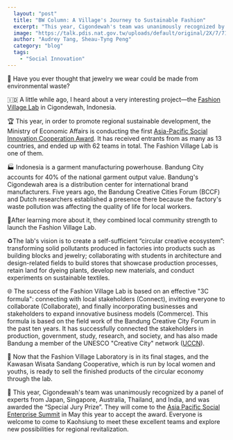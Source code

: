 ```yaml
---
  layout: "post"
  title: "BW Column: A Village's Journey to Sustainable Fashion"
  excerpt: "This year, Cigondewah's team was unanimously recognized by a panel of experts from Japan, Singapore, Australia, Thailand, and India, and was awarded the “Special Jury Prize”."
  image: "https://talk.pdis.nat.gov.tw/uploads/default/original/2X/7/718c3380c9efb619b63f7f850fb2a1ed368a5c81.jpeg"
  author: "Audrey Tang, Sheau-Tyng Peng"
  category: "blog"
  tags: 
    - "Social Innovation"
---
```


💎 Have you ever thought that jewelry we wear could be made from environmental waste?

🇮🇩 A little while ago, I heard about a very interesting project—the [Fashion Village Lab](https://issuu.com/sl_studio/docs/fashion_village_lab_roadmap) in Cigondewah, Indonesia.

🏆 This year, in order to promote regional sustainable development, the Ministry of Economic Affairs is conducting the first [Asia-Pacific Social Innovation Cooperation Award](https://apses.asia/award/apply). It has received entrants from as many as 13 countries, and ended up with 62 teams in total. The Fashion Village Lab is one of them.

🏭 Indonesia is a garment manufacturing powerhouse. Bandung City accounts for 40% of the national garment output value. Bandung's Cigondewah area is a distribution center for international brand manufacturers. Five years ago, the Bandung Creative Cities Forum (BCCF) and Dutch researchers established a presence there because the factory's waste pollution was affecting the quality of life for local workers.

🚸After learning more about it, they combined local community strength to launch the Fashion Village Lab.

♻️The lab's vision is to create a self-sufficient “circular creative ecosystem”: transforming solid pollutants produced in factories into products such as building blocks and jewelry; collaborating with students in architecture and design-related fields to build stores that showcase production processes, retain land for dyeing plants, develop new materials, and conduct experiments on sustainable textiles.

🌐 The success of the Fashion Village Lab is based on an effective "3C formula": connecting with local stakeholders (Connect), inviting everyone to collaborate (Collaborate), and finally incorporating businesses and stakeholders to expand innovative business models (Commerce). This formula is based on the field work of the Bandung Creative City Forum in the past ten years. It has successfully connected the stakeholders in production, government, study, research, and society, and has also made Bandung a member of the UNESCO "Creative City" network ([UCCN](https://en.unesco.org/creative-cities/bandung)).

🎁 Now that the Fashion Village Laboratory is in its final stages, and the Kawasan Wisata Sandang Cooperative, which is run by local women and youths, is ready to sell the finished products of the circular economy through the lab.

💞 This year, Cigondewah's team was unanimously recognized by a panel of experts from Japan, Singapore, Australia, Thailand, and India, and was awarded the “Special Jury Prize”. They will come to the [Asia Pacific Social Enterprise Summit](https://apses.asia) in May this year to accept the award. Everyone is welcome to come to Kaohsiung to meet these excellent teams and explore new possibilities for regional revitalization.
